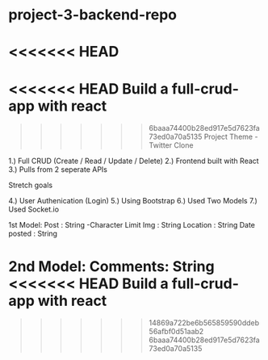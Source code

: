 # project-3-backend-repo

<<<<<<< HEAD
=======
<<<<<<< HEAD
Build a full-crud-app with react
=======
>>>>>>> 6baaa74400b28ed917e5d7623fa73ed0a70a5135
Project Theme - Twitter Clone

1.) Full CRUD (Create / Read / Update / Delete)
2.) Frontend built with React
3.) Pulls from 2 seperate APIs

Stretch goals

4.) User Authenication (Login)
5.) Using Bootstrap
6.) Used Two Models
7.) Used Socket.io

1st Model:
Post : String
-Character Limit
Img : String
Location : String
Date posted : String

2nd Model:
Comments: String
<<<<<<< HEAD
Build a full-crud-app with react
=======
>>>>>>> 14869a722be6b565859590ddeb56afbf0d51aab2
>>>>>>> 6baaa74400b28ed917e5d7623fa73ed0a70a5135
